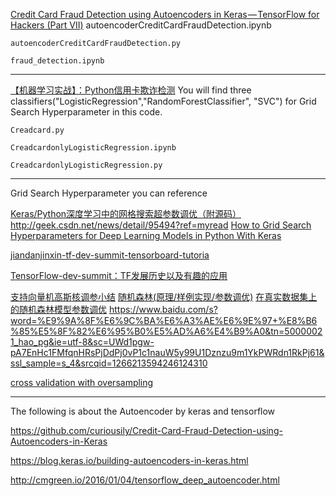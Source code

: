 [Credit Card Fraud Detection using Autoencoders in Keras — TensorFlow for Hackers (Part VII)](https://medium.com/@curiousily/credit-card-fraud-detection-using-autoencoders-in-keras-tensorflow-for-hackers-part-vii-20e0c85301bd
)
 	autoencoderCreditCardFraudDetection.ipynb 
	
	autoencoderCreditCardFraudDetection.py 
	
	fraud_detection.ipynb


---------------------------------------------------------------------------

[【机器学习实战】：Python信用卡欺诈检测](https://mp.weixin.qq.com/s?__biz=MzI0NDk2OTU2Ng==&mid=2247483651&idx=1&sn=26945c87559147763e2a7f972548f574&chksm=e954f832de2371244bd3ba59b12ac4c0c6d5e229c6817edb7e89972f48ec2d945a4997af7b4b&mpshare=1&scene=1&srcid=0829N9WwAan4NQCSIprHShpE&pass_ticket=BDJxWX%2BqdSUedgtHMFVNqysq2r1JktTw5V6JJaoqA%2BXd9nJB5wzIBdBNyP9DiRpC#rd)
You will find three classifiers("LogisticRegression","RandomForestClassifier", "SVC") for Grid Search Hyperparameter in this code.

```
Creadcard.py 

CreadcardonlyLogisticRegression.ipynb 

CreadcardonlyLogisticRegression.py
```

-----------------------------------------------------------------------

Grid Search Hyperparameter you can reference

[Keras/Python深度学习中的网格搜索超参数调优（附源码） ](http://blog.csdn.net/lixianjun913/article/details/52216795)
http://geek.csdn.net/news/detail/95494?ref=myread
[How to Grid Search Hyperparameters for Deep Learning Models in Python With Keras](https://machinelearningmastery.com/grid-search-hyperparameters-deep-learning-models-python-keras/)


[jiandanjinxin-tf-dev-summit-tensorboard-tutoria](https://github.com/jiandanjinxin/tf-dev-summit-tensorboard-tutorial)

[TensorFlow-dev-summit：TF发展历史以及有趣的应用](https://www.zybuluo.com/tinadu/note/667219)


[支持向量机高斯核调参小结](http://www.cnblogs.com/pinard/p/6126077.html)
[随机森林(原理/样例实现/参数调优)](http://blog.csdn.net/y0367/article/details/51501780) 
[在真实数据集上的随机森林模型参数调优](http://www.jianshu.com/p/dbf21ed8be88)
https://www.baidu.com/s?word=%E9%9A%8F%E6%9C%BA%E6%A3%AE%E6%9E%97+%E8%B6%85%E5%8F%82%E6%95%B0%E5%AD%A6%E4%B9%A0&tn=50000021_hao_pg&ie=utf-8&sc=UWd1pgw-pA7EnHc1FMfqnHRsPjDdPj0vP1c1nauW5y99U1Dznzu9m1YkPWRdn1RkPj61&ssl_sample=s_4&srcqid=1266213594246124310

[cross validation with oversampling](http://www.plsyard.com/cross-validation-with-oversampling/)


-----------------------------------------------------------------
The following is about the Autoencoder by keras and tensorflow 

https://github.com/curiousily/Credit-Card-Fraud-Detection-using-Autoencoders-in-Keras

https://blog.keras.io/building-autoencoders-in-keras.html

http://cmgreen.io/2016/01/04/tensorflow_deep_autoencoder.html
